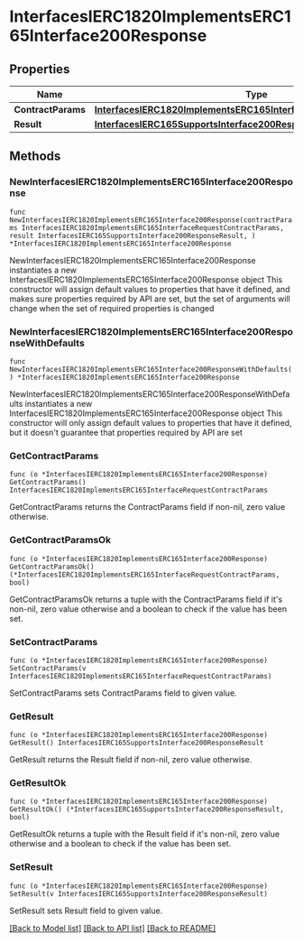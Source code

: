 # InterfacesIERC1820ImplementsERC165Interface200Response

## Properties

Name | Type | Description | Notes
------------ | ------------- | ------------- | -------------
**ContractParams** | [**InterfacesIERC1820ImplementsERC165InterfaceRequestContractParams**](InterfacesIERC1820ImplementsERC165InterfaceRequestContractParams.md) |  | 
**Result** | [**InterfacesIERC165SupportsInterface200ResponseResult**](InterfacesIERC165SupportsInterface200ResponseResult.md) |  | 

## Methods

### NewInterfacesIERC1820ImplementsERC165Interface200Response

`func NewInterfacesIERC1820ImplementsERC165Interface200Response(contractParams InterfacesIERC1820ImplementsERC165InterfaceRequestContractParams, result InterfacesIERC165SupportsInterface200ResponseResult, ) *InterfacesIERC1820ImplementsERC165Interface200Response`

NewInterfacesIERC1820ImplementsERC165Interface200Response instantiates a new InterfacesIERC1820ImplementsERC165Interface200Response object
This constructor will assign default values to properties that have it defined,
and makes sure properties required by API are set, but the set of arguments
will change when the set of required properties is changed

### NewInterfacesIERC1820ImplementsERC165Interface200ResponseWithDefaults

`func NewInterfacesIERC1820ImplementsERC165Interface200ResponseWithDefaults() *InterfacesIERC1820ImplementsERC165Interface200Response`

NewInterfacesIERC1820ImplementsERC165Interface200ResponseWithDefaults instantiates a new InterfacesIERC1820ImplementsERC165Interface200Response object
This constructor will only assign default values to properties that have it defined,
but it doesn't guarantee that properties required by API are set

### GetContractParams

`func (o *InterfacesIERC1820ImplementsERC165Interface200Response) GetContractParams() InterfacesIERC1820ImplementsERC165InterfaceRequestContractParams`

GetContractParams returns the ContractParams field if non-nil, zero value otherwise.

### GetContractParamsOk

`func (o *InterfacesIERC1820ImplementsERC165Interface200Response) GetContractParamsOk() (*InterfacesIERC1820ImplementsERC165InterfaceRequestContractParams, bool)`

GetContractParamsOk returns a tuple with the ContractParams field if it's non-nil, zero value otherwise
and a boolean to check if the value has been set.

### SetContractParams

`func (o *InterfacesIERC1820ImplementsERC165Interface200Response) SetContractParams(v InterfacesIERC1820ImplementsERC165InterfaceRequestContractParams)`

SetContractParams sets ContractParams field to given value.


### GetResult

`func (o *InterfacesIERC1820ImplementsERC165Interface200Response) GetResult() InterfacesIERC165SupportsInterface200ResponseResult`

GetResult returns the Result field if non-nil, zero value otherwise.

### GetResultOk

`func (o *InterfacesIERC1820ImplementsERC165Interface200Response) GetResultOk() (*InterfacesIERC165SupportsInterface200ResponseResult, bool)`

GetResultOk returns a tuple with the Result field if it's non-nil, zero value otherwise
and a boolean to check if the value has been set.

### SetResult

`func (o *InterfacesIERC1820ImplementsERC165Interface200Response) SetResult(v InterfacesIERC165SupportsInterface200ResponseResult)`

SetResult sets Result field to given value.



[[Back to Model list]](../README.md#documentation-for-models) [[Back to API list]](../README.md#documentation-for-api-endpoints) [[Back to README]](../README.md)


